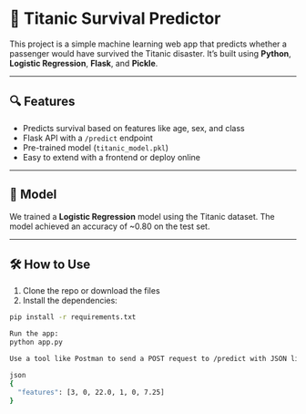# 🚢 Titanic Survival Predictor

This project is a simple machine learning web app that predicts whether a passenger would have survived the Titanic disaster. It’s built using **Python**, **Logistic Regression**, **Flask**, and **Pickle**.

---

## 🔍 Features

- Predicts survival based on features like age, sex, and class
- Flask API with a `/predict` endpoint
- Pre-trained model (`titanic_model.pkl`)
- Easy to extend with a frontend or deploy online

---

## 🧠 Model

We trained a **Logistic Regression** model using the Titanic dataset. The model achieved an accuracy of ~0.80 on the test set.

---

## 🛠 How to Use

1. Clone the repo or download the files  
2. Install the dependencies:

```bash
pip install -r requirements.txt

Run the app:
python app.py

Use a tool like Postman to send a POST request to /predict with JSON like:

json
{
  "features": [3, 0, 22.0, 1, 0, 7.25]
}



